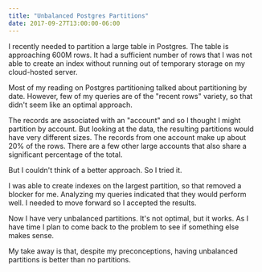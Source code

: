 ```yaml
---
title: "Unbalanced Postgres Partitions"
date: 2017-09-27T13:00:00-06:00
---
```


I recently needed to partition a large table in Postgres. The table is
approaching 600M rows. It had a sufficient number of rows that I was not
able to create an index without running out of temporary storage on my
cloud-hosted server.

Most of my reading on Postgres partitioning talked about partitioning by
date. However, few of my queries are of the "recent rows" variety, so
that didn't seem like an optimal approach.

The records are associated with an "account" and so I thought I might
partition by account. But looking at the data, the resulting partitions
would have very different sizes. The records from one account make up
about 20% of the rows. There are a few other large accounts that also
share a significant percentage of the total.

But I couldn't think of a better approach. So I tried it.

I was able to create indexes on the largest partition, so that removed a
blocker for me. Analyzing my queries indicated that they would perform
well. I needed to move forward so I accepted the results.

Now I have very unbalanced partitions. It's not optimal, but it works.
As I have time I plan to come back to the problem to see if something
else makes sense.

My take away is that, despite my preconceptions, having unbalanced
partitions is better than no partitions.
